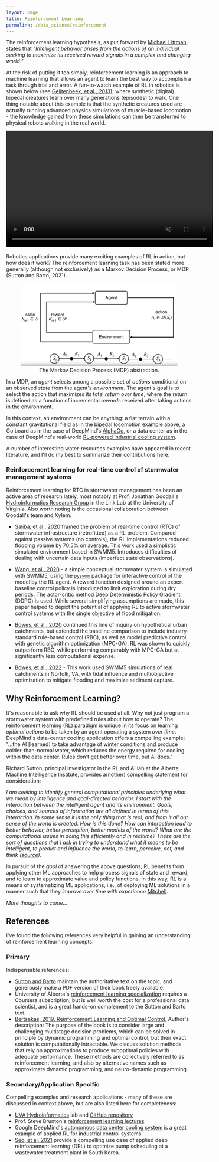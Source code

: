 ```yaml
---
layout: page
title: Reinforcement Learning
permalink: /data_science/reinforcement
---
```

The reinforcement learning hypothesis, as put forward by [Michael Littman](https://en.wikipedia.org/wiki/Michael_L._Littman), states that *"Intelligent behavior arises from the actions of an individual seeking to maximize its received reward signals in a complex and changing world."* 

At the risk of putting it too simply, reinforcement learning is an approach to machine learning that allows an agent to learn the best way to accomplish a task through trial and error. A fun-to-watch example of RL in robotics is shown below (see [Geijtenbeek, et al., 2013](https://www.goatstream.com/research/papers/SA2013/)), where synthetic (digital) bipedal creatures learn over many generations (episodes) to walk. One thing notable about this example is that the synthetic creatures used are actually running advanced physics simulations of muscle-based locomotion - the knowledge gained from these simulations can then be transferred to physical robots walking in the real world.

<center>
<video width="560" height="315" autoplay controls loop muted>
  <source src="/assets/images/bipedal.mp4" type="video/mp4" alt="Robots trained to walk with RL">
</video>
</center>

Robotics applications provide many exciting examples of RL in action, but how does it work? The reinforcement learning task has been stated more generally (although not exclusively) as a Markov Decision Process, or MDP (Sutton and Barto, 2021). 

<center>
	<figure>
		<img src="/assets/images/rl_mdp_01.png"
			 width="500"
			 alt="Markov Decision Process">
		<figcaption>The Markov Decision Process (MDP) abstraction.</figcaption>
	</figure>
</center>

In a MDP, an *agent* selects among a possible set of *actions* conditional on an observed *state* from the agent's *environment*. The agent's goal is to select the action that maximizes its total *return over time*, where the return is defined as a function of incremental *rewards* received after taking actions in the environment. 

In this context, an environment can be anything: a flat terrain with a constant gravitational field as in the bipedal locomotion example above, a Go board as in the case of DeepMind's [AlphaGo](https://en.wikipedia.org/wiki/AlphaGo), or a data center as in the case of DeepMind's real-world [RL-powered industrial cooling system](https://www.deepmind.com/blog/safety-first-ai-for-autonomous-data-centre-cooling-and-industrial-control). 

A number of interesting water-resources examples have appeared in recent literature, and I'll do my best to summarize their contributions here:

### Reinforcement learning for real-time control of stormwater management systems
Reinforcement learning for RTC in stormwater management has been an active area of research lately, most notably at Prof. Jonathan Goodall's [Hydroinformatics Research Group](https://uvahydroinformatics.org/) in the Link Lab at the University of Virginia. Also worth noting is the occasional collaboration between Goodall's team and Xylem. 

-  [Saliba, et al., 2020](https://www.mdpi.com/2073-4441/12/11/3222) framed the problem of real-time control (RTC) of stormwater infrastructure (retrofitted) as a RL problem. Compared against passive systems (no controls), the RL implementations reduced flooding volume by 70.5% on average. This work used a simplistic simulated environment based in SWMM5. Introduces difficulties of dealing with uncertain data inputs (imperfect state observations). 

-  [Wang, et al., 2020](https://www.researchgate.net/profile/Cheng-Wang-109/publication/343426754_Smart_Stormwater_Control_Systems_A_Reinforcement_Learning_Approach/links/645d0691f43b8a29ba44dfad/Smart-Stormwater-Control-Systems-A-Reinforcement-Learning-Approach.pdf) - a simple conceptual stormwater system is simulated with SWMM5, using the [`pyswmm`](https://github.com/OpenWaterAnalytics/pyswmm) package for interactive control of the model by the RL agent. A reward function designed around an expert baseline control policy is introduced to limit exploration during dry periods. The actor-critic method Deep Deterministic Policy Gradient (DDPG) is used. While several simplifying assumptions are made, this paper helped to depict the potential of applying RL to active stormwater control systems with the single objective of flood mitigation.

-  [Bowes, et al., 2020](https://iwaponline.com/jh/article/23/3/529/77759/Flood-mitigation-in-coastal-urban-catchments-using) continued this line of inquiry on hypothetical urban catchments, but extended the baseline comparison to include industry-standard rule-based control (RBC), as well as model predictive control with genetic algorithm optimization (MPC-GA). RL was shown to quickly outperform RBC, while performing comparably with MPC-GA but at significantly less computational expense. 

-  [Bowes, et al., 2022](https://par.nsf.gov/servlets/purl/10340922) - This work used SWMM5 simulations of real catchments in Norfolk, VA, with tidal influence and multiobjective optimization to mitigate flooding and maximize sediment capture.

## Why Reinforcement Learning?
It's reasonable to ask why RL should be used at all. Why not just program a stormwater system with predefined rules about how to operate? The reinforcement learning (RL) paradigm is unique in its focus on learning *optimal actions* to be taken by an agent operating a system *over time*. DeepMind's data-center cooling application offers a compelling example: "...the AI [learned] to take advantage of winter conditions and produce colder-than-normal water, which reduces the energy required for cooling within the data center. Rules don't get better over time, but AI does."

Richard Sutton, principal investigator in the RL and AI lab at the Alberta Machine Intelligence Institute, provides a(nother) compelling statement for consideration:

*I am seeking to identify general computational principles underlying what we mean by intelligence and goal-directed behavior. I start with the interaction between the intelligent agent and its environment. Goals, choices, and sources of information are all defined in terms of this interaction. In some sense it is the only thing that is real, and from it all our sense of the world is created. How is this done? How can interaction lead to better behavior, better perception, better models of the world? What are the computational issues in doing this efficiently and in realtime? These are the sort of questions that I ask in trying to understand what it means to be intelligent, to predict and influence the world, to learn, perceive, act, and think ([source](http://incompleteideas.net/)).*

In pursuit of the *goal* of answering the above questions, RL benefits from applying other ML approaches to help process signals of state and reward, and to learn to approximate value and policy functions. In this way, RL is a means of systematizing ML applications, i.e., of deploying ML solutions in a manner such that they *improve over time with experience* [Mitchell]().

*More thoughts to come...*

## References
I've found the following references very helpful in gaining an understanding of reinforcement learning concepts.

### Primary
Indispensable references: 

-  [Sutton and Barto](http://incompleteideas.net/book/the-book.html) maintain the authoritative text on the topic, and generously make a PDF version of their book freely available.
-  University of Alberta's [reinforcement learning specialization](https://www.coursera.org/specializations/reinforcement-learning) requires a Coursera subscription, but is well worth the cost for a professional data scientist, and is a great hands-on complement to the Sutton and Barto text. 
-  [Bertsekas, 2019. Reinforcement Learning and Optimal Control.](http://web.mit.edu/dimitrib/www/RLbook.html) Author's description: The purpose of the book is to consider large and challenging multistage decision problems, which can be solved in principle by dynamic programming and optimal control, but their exact solution is computationally intractable. We discuss solution methods that rely on approximations to produce suboptimal policies with adequate performance. These methods are collectively referred to as reinforcement learning, and also by alternative names such as approximate dynamic programming, and neuro-dynamic programming.

### Secondary/Application Specific
Compelling examples and research applications - many of these are discussed in context above, but are also listed here for completeness:

-  [UVA Hydroinformatics](https://uvahydroinformatics.org/) lab and [GitHub repository](https://github.com/uva-hydroinformatics)
-  Prof. Steve Brunton's [reinforcement learning lectures](https://www.youtube.com/playlist?list=PLMrJAkhIeNNQe1JXNvaFvURxGY4gE9k74)
-  Google DeepMind's [autonomous data center cooling system](https://www.deepmind.com/blog/safety-first-ai-for-autonomous-data-centre-cooling-and-industrial-control) is a great example of applied RL for industrial control systems
-  [Seo, et al, 2021](https://ieeexplore.ieee.org/abstract/document/9474446) provide a compelling use case of applied deep reinforcement learning (DRL) to optimize pump scheduling at a wastewater treatment plant in South Korea.